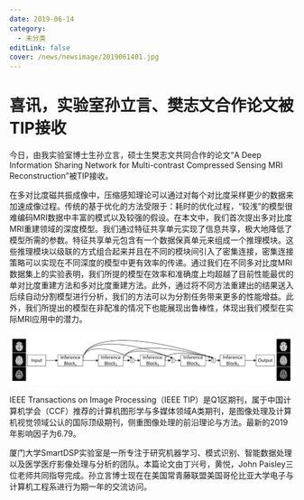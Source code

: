 ```yaml
---
date: 2019-06-14
category:
  - 未分类
editLink: false
cover: /news/newsimage/2019061401.jpg
---
```



# 喜讯，实验室孙立言、樊志文合作论文被TIP接收

今日，由我实验室博士生孙立言，硕士生樊志文共同合作的论文“A Deep Information Sharing Network for Multi-contrast Compressed Sensing MRI Reconstruction”被TIP接收。
<!-- more -->


在多对比度磁共振成像中，压缩感知理论可以通过对每个对比度采样更少的数据来加速成像过程。传统的基于优化的方法受限于：耗时的优化过程，“较浅”的模型很难编码MRI数据中丰富的模式以及较强的假设。在本文中，我们首次提出多对比度MRI重建领域的深度模型。我们通过特征共享单元实现了信息共享，极大地降低了模型所需的参数。特征共享单元包含有一个数据保真单元来组成一个推理模块。这些推理模块以级联的方式组合起来并且在不同的模块间引入了密集连接，密集连接策略可以实现在不同深度的模型中更有效率的传递。通过我们在不同多对比度MRI数据集上的实验表明，我们所提的模型在效率和准确度上均超越了目前性能最优的单对比度重建方法和多对比度重建方法。此外，通过将不同方法重建出的结果送入后续自动分割模型进行分析，我们的方法可以为分割任务带来更多的性能增益。此外，我们所提出的模型在非配准的情况下也能展现出鲁棒性，体现出我们模型在实际MRI应用中的潜力。

![](/news/newsimage/2019061401.jpg)

IEEE Transactions on Image Processing（IEEE TIP）是Q1区期刊，属于中国计算机学会（CCF）推荐的计算机图形学与多媒体领域A类期刊，是图像处理及计算机视觉领域公认的国际顶级期刊，侧重图像处理的前沿理论与方法。最新的2019年影响因子为6.79。

厦门大学SmartDSP实验室是一所专注于研究机器学习、模式识别、智能数据处理以及医学医疗影像处理与分析的团队。本篇论文由丁兴号，黄悦，John Paisley三位老师共同指导完成。孙立言博士现在在美国常青藤联盟美国哥伦比亚大学电子与计算机工程系进行为期一年的交流访问。